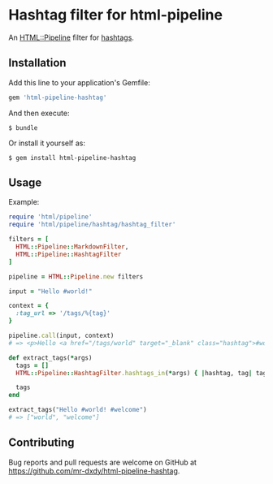 # Hashtag filter for html-pipeline

An [HTML::Pipeline](https://github.com/jch/html-pipeline) filter for [hashtags](https://en.wikipedia.org/wiki/Hashtag).

## Installation

Add this line to your application's Gemfile:

```ruby
gem 'html-pipeline-hashtag'
```

And then execute:

    $ bundle

Or install it yourself as:

    $ gem install html-pipeline-hashtag

## Usage

Example:

```ruby
require 'html/pipeline'
require 'html/pipeline/hashtag/hashtag_filter'

filters = [
  HTML::Pipeline::MarkdownFilter,
  HTML::Pipeline::HashtagFilter
]

pipeline = HTML::Pipeline.new filters

input = "Hello #world!"

context = {
  :tag_url => '/tags/%{tag}'
}

pipeline.call(input, context)
# => <p>Hello <a href="/tags/world" target="_blank" class="hashtag">#world</a>!</p> 

```

```ruby
def extract_tags(*args)
  tags = []
  HTML::Pipeline::HashtagFilter.hashtags_in(*args) { |hashtag, tag| tags << tag }

  tags
end

extract_tags("Hello #world! #welcome")
# => ["world", "welcome"]
```

## Contributing

Bug reports and pull requests are welcome on GitHub at https://github.com/mr-dxdy/html-pipeline-hashtag.

